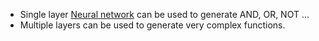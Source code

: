 * Single layer [Neural network](neural_network.md) can be used to generate AND, OR, NOT ...
* Multiple layers can be used to generate very complex functions.
